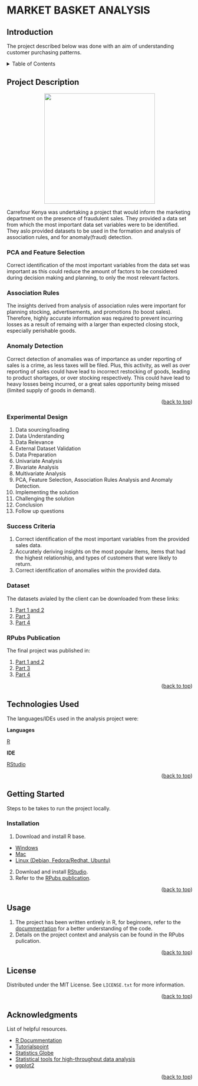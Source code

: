# MARKET BASKET ANALYSIS

## Introduction

The project described below was done with an aim of understanding customer purchasing patterns.


<!-- TABLE OF CONTENTS -->
<details>
  <summary>Table of Contents</summary>
  <ol>
    <li>
      <a href="#project-description">Project Description</a>
      <ul>
        <li><a href="#experimental-design">Experimental Design</a></li>
        <li><a href="#sucess-criteria">Success Criteria</a></li>
        <li><a href="#dataset">Dataset</a></li>
        <li><a href="#rpubs-publication">RPubs Publication</a></li>
      </ul>
    </li>
    <li>
      <a href="#technologies-used">Technologies Used</a></li>
    <li>
      <a href="#getting-started">Getting Started</a>
      <ul>
        <li><a href="#installation">Installation</a></li>
      </ul>
    </li>
    <li><a href="#usage">Usage</a></li>
    <li><a href="#license">License</a></li>
    <li><a href="#acknowledgments">Acknowledgments</a></li>
  </ol>
</details>



<!-- PROJECT DESCRIPTION -->
## Project Description


<p align="center">
  <img 
    width="300"
    height="300"
    src="[https://picsum.photos/300/300](https://healthykajuju.com/wp-content/uploads/2021/10/Carrefour-Logo-jpeg-600x174.jpg)"
  >
</p>



Carrefour Kenya was undertaking a project that would inform the marketing department on the presence of fraudulent sales. They provided a data set from
which the most important data set variables were to be identified. They aslo provided datasets to be used in the formation and analysis of association rules, 
and for anomaly(fraud) detection.

### PCA and Feature Selection

Correct identification of the most important variables from the data set was important as this could reduce the amount of factors to be considered during 
decision making and planning, to only the most relevant factors.

### Association Rules

The insights derived from analysis of association rules were important for planning stocking, advertisements, and promotions (to boost sales). Therefore, highly accurate information was required to prevent incurring losses as a result of remaing with a larger than expected closing stock, especially perishable goods.

### Anomaly Detection

Correct detection of anomalies was of importance as under reporting of sales is a crime, as less taxes will be filed. Plus, this activity, as well as 
over reporting of sales could have lead to incorrect restocking of goods, leading to product shortages, or over stocking respectively. This could have lead to heavy losses being incurred, or a great sales opportunity being missed (limited supply of goods in demand).


<p align="right">(<a href="#top">back to top</a>)</p>

<!-- EXPERIMENTAL DESIGN -->
### Experimental Design

1. Data sourcing/loading 
2. Data Understanding 
3. Data Relevance
4. External Dataset Validation
5. Data Preparation
6. Univariate Analysis
7. Bivariate Analysis
8. Multivariate Analysis
9. PCA, Feature Selection, Association Rules Analysis and Anomaly Detection.  
10. Implementing the solution
11. Challenging the solution
12. Conclusion
13. Follow up questions

<!-- SUCCESS CRITERIA-->
### Success Criteria

1. Correct identification of the most important variables from the provided sales data.
2. Accurately deriving insights on the most popular items, items that had the highest relationship, and types of customers that were likely to return.
3. Correct identification of anomalies within the provided data.


<!-- DATASET -->
### Dataset

The datasets avialed by the client can be downloaded from these links:
1. [Part 1 and 2](http://bit.ly/CarreFourDataset)
2. [Part 3](http://bit.ly/SupermarketDatasetII)
3. [Part 4](http://bit.ly/CarreFourSalesDataset)



<!-- RPUBS PUBLICATION -->
### RPubs Publication

The final project was published in:
1. [Part 1 and 2]()
2. [Part 3]()
3. [Part 4]()

<p align="right">(<a href="#top">back to top</a>)</p>


<!-- TECHNOLOGIES USED -->

## Technologies Used

The languages/IDEs used in the analysis project were: 

**Languages**

[R](https://www.rdocumentation.org/)

**IDE**

[RStudio](https://www.rstudio.com/)


<p align="right">(<a href="#top">back to top</a>)</p>



<!-- GETTING STARTED -->

## Getting Started

Steps to be takes to run the project locally.

### Installation

1. Download and install R base.
* [Windows](https://cran.r-project.org/bin/windows/base/)
* [Mac](https://cran.r-project.org/bin/macosx/)
* [Linux (Debian, Fedora/Redhat, Ubuntu)](https://cran.r-project.org/)

2. Download and install [RStudio](https://www.rstudio.com/products/rstudio/download/).
3. Refer to the [RPubs publication](http://rpubs.com/deborah_masibo/908054).

<p align="right">(<a href="#top">back to top</a>)</p>



<!-- USAGE EXAMPLES -->
## Usage

1. The project has been written entirely in R, for beginners, refer to the [docummentation](https://www.rdocumentation.org/) for a better understanding of the code.
2. Details on the project context and analysis can be found in the RPubs pulication.

<p align="right">(<a href="#top">back to top</a>)</p>




<!-- LICENSE -->
## License

Distributed under the MIT License. See `LICENSE.txt` for more information.

<p align="right">(<a href="#top">back to top</a>)</p>




<!-- ACKNOWLEDGMENTS -->
## Acknowledgments
List of helpful resources.

* [R Docummentation](https://www.rdocumentation.org/)
* [Tutorialspoint](https://www.tutorialspoint.com/r/index.htm)
* [Statistics Globe](https://statisticsglobe.com/r-programming-language)
* [Statistical tools for high-throughput data analysis](http://www.sthda.com/english/wiki/ggplot2-essentials)
* [ggplot2](https://ggplot2.tidyverse.org/)
<p align="right">(<a href="#top">back to top</a>)</p>



